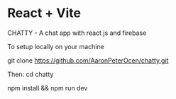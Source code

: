 # React + Vite

CHATTY - A chat app with react js and firebase

To setup locally on your machine

git clone https://github.com/AaronPeterOcen/chatty.git

Then:
cd chatty

npm install && npm run dev
